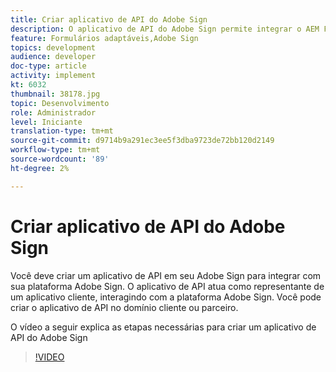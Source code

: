 ```yaml
---
title: Criar aplicativo de API do Adobe Sign
description: O aplicativo de API do Adobe Sign permite integrar o AEM Forms ao Adobe Sign
feature: Formulários adaptáveis,Adobe Sign
topics: development
audience: developer
doc-type: article
activity: implement
kt: 6032
thumbnail: 38178.jpg
topic: Desenvolvimento
role: Administrador
level: Iniciante
translation-type: tm+mt
source-git-commit: d9714b9a291ec3ee5f3dba9723de72bb120d2149
workflow-type: tm+mt
source-wordcount: '89'
ht-degree: 2%

---
```


# Criar aplicativo de API do Adobe Sign

Você deve criar um aplicativo de API em seu Adobe Sign para integrar com sua plataforma Adobe Sign. O aplicativo de API atua como representante de um aplicativo cliente, interagindo com a plataforma Adobe Sign. Você pode criar o aplicativo de API no domínio cliente ou parceiro.

O vídeo a seguir explica as etapas necessárias para criar um aplicativo de API do Adobe Sign

>[!VIDEO](https://video.tv.adobe.com/v/38178/?quality=9&learn=on)
